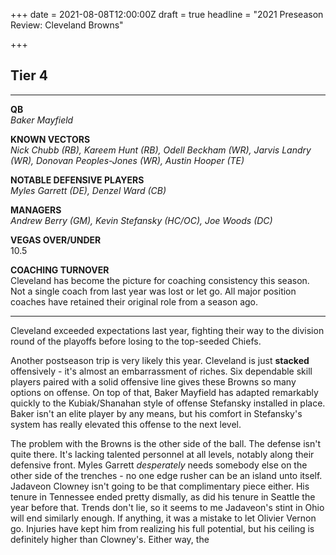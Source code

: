 +++
date = 2021-08-08T12:00:00Z
draft = true
headline = "2021 Preseason Review: Cleveland Browns"

+++
## Tier 4

***

**QB**  
_Baker Mayfield_

**KNOWN VECTORS**  
_Nick Chubb (RB), Kareem Hunt (RB), Odell Beckham (WR), Jarvis Landry (WR), Donovan Peoples-Jones (WR), Austin Hooper (TE)_

**NOTABLE DEFENSIVE PLAYERS**  
_Myles Garrett (DE), Denzel Ward (CB)_

**MANAGERS**  
_Andrew Berry (GM), Kevin Stefansky (HC/OC), Joe Woods (DC)_

**VEGAS OVER/UNDER**  
10\.5

**COACHING TURNOVER**  
Cleveland has become the picture for coaching consistency this season. Not a single coach from last year was lost or let go. All major position coaches have retained their original role from a season ago.

***

Cleveland exceeded expectations last year, fighting their way to the division round of the playoffs before losing to the top-seeded Chiefs.

Another postseason trip is very likely this year. Cleveland is just **stacked** offensively - it's almost an embarrassment of riches. Six dependable skill players paired with a solid offensive line gives these Browns so many options on offense. On top of that, Baker Mayfield has adapted remarkably quickly to the Kubiak/Shanahan style of offense Stefansky installed in place. Baker isn't an elite player by any means, but his comfort in Stefansky's system has really elevated this offense to the next level. 

The problem with the Browns is the other side of the ball. The defense isn't quite there. It's lacking talented personnel at all levels, notably along their defensive front. Myles Garrett _desperately_ needs somebody else on the other side of the trenches - no one edge rusher can be an island unto itself. Jadaveon Clowney isn't going to be that complimentary piece either. His tenure in Tennessee ended pretty dismally, as did his tenure in Seattle the year before that. Trends don't lie, so it seems to me Jadaveon's stint in Ohio will end similarly enough. If anything, it was a mistake to let Olivier Vernon go. Injuries have kept him from realizing his full potential, but his ceiling is definitely higher than Clowney's. Either way, the   